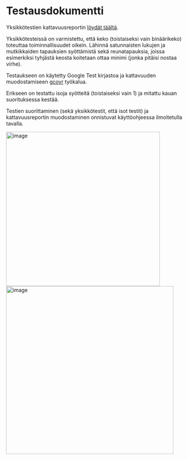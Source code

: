 # Testausdokumentti

Yksikkötestien kattavuusreportin [löydät täältä](https://app.codecov.io/gh/Yytsi/labcomp/tree/main/src).

Yksikkötesteissä on varmistettu, että keko (toistaiseksi vain binäärikeko) toteuttaa toiminnallisuudet oikein.
Lähinnä satunnaisten lukujen ja mutkikkaiden tapauksien syöttämistä sekä reunatapauksia, joissa esimerkiksi
tyhjästä keosta koitetaan ottaa minimi (jonka pitäisi nostaa virhe).

Testaukseen on käytetty Google Test kirjastoa ja kattavuuden muodostamiseen [gcovr](https://gcovr.com/en/stable/) työkalua.

Erikseen on testattu isoja syötteitä (toistaiseksi vain 1) ja mitattu kauan suorituksessa kestää.

Testien suorittaminen (sekä yksikkötestit, että isot testit) ja kattavuusreportin muodostaminen onnistuvat käyttöohjeessa ilmoitetulla tavalla.

<img width="417" alt="image" src="https://github.com/Yytsi/labcomp/assets/20990023/f8b89005-4981-4855-947d-8edf13af390d">

<img width="454" alt="image" src="https://github.com/Yytsi/labcomp/assets/20990023/94652c73-97b2-4c46-ac11-1b25af8ee653">
